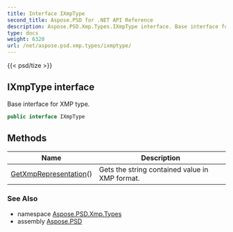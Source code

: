 ```yaml
---
title: Interface IXmpType
second_title: Aspose.PSD for .NET API Reference
description: Aspose.PSD.Xmp.Types.IXmpType interface. Base interface for XMP type
type: docs
weight: 6320
url: /net/aspose.psd.xmp.types/ixmptype/
---
```

{{< psd/tize >}}
## IXmpType interface

Base interface for XMP type.

```csharp
public interface IXmpType
```

## Methods

| Name | Description |
| --- | --- |
| [GetXmpRepresentation](../../aspose.psd.xmp.types/ixmptype/getxmprepresentation/)() | Gets the string contained value in XMP format. |

### See Also

* namespace [Aspose.PSD.Xmp.Types](../../aspose.psd.xmp.types/)
* assembly [Aspose.PSD](../../)


